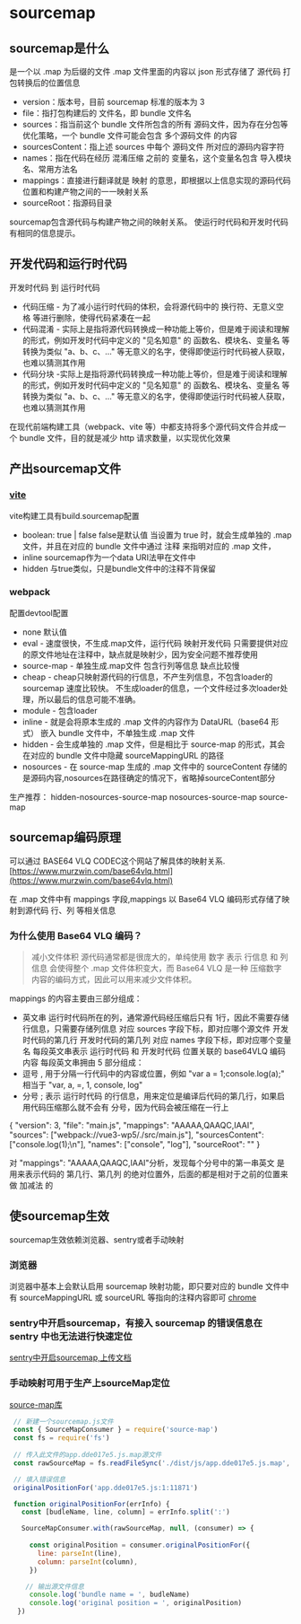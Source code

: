 # sourcemap

## sourcemap是什么

是一个以 .map 为后缀的文件
.map 文件里面的内容以 json 形式存储了 源代码 打包转换后的位置信息

- version：版本号，目前 sourcemap 标准的版本为 3
- file：指打包构建后的 文件名，即 bundle 文件名
- sources：指当前这个 bundle 文件所包含的所有 源码文件，因为存在分包等优化策略，一个 bundle 文件可能会包含 多个源码文件 的内容
- sourcesContent：指上述 sources 中每个 源码文件 所对应的源码内容字符
- names：指在代码在经历 混淆压缩 之前的 变量名，这个变量名包含 导入模块名、常用方法名
- mappings：直接进行翻译就是 映射 的意思，即根据以上信息实现的源码代码位置和构建产物之间的一一映射关系
- sourceRoot：指源码目录

sourcemap包含源代码与构建产物之间的映射关系。 使运行时代码和开发时代码有相同的信息提示。

## 开发代码和运行时代码

开发时代码 到 运行时代码
- 代码压缩 - 为了减小运行时代码的体积，会将源代码中的 换行符、无意义空格 等进行删除，使得代码紧凑在一起
- 代码混淆 - 实际上是指将源代码转换成一种功能上等价，但是难于阅读和理解的形式，例如开发时代码中定义的 "见名知意" 的 函数名、模块名、变量名 等转换为类似 "a、b、c、..." 等无意义的名字，使得即使运行时代码被人获取，也难以猜测其作用
- 代码分块 -实际上是指将源代码转换成一种功能上等价，但是难于阅读和理解的形式，例如开发时代码中定义的 "见名知意" 的 函数名、模块名、变量名 等转换为类似 "a、b、c、..." 等无意义的名字，使得即使运行时代码被人获取，也难以猜测其作用

在现代前端构建工具（webpack、vite 等）中都支持将多个源代码文件合并成一个 bundle 文件，目的就是减少 http 请求数量，以实现优化效果

## 产出sourcemap文件

### [vite](https://cn.vitejs.dev/config/build-options.html#build-sourcemap)

vite构建工具有build.sourcemap配置

- boolean: true | false  false是默认值 当设置为 true 时，就会生成单独的 .map 文件，并且在对应的 bundle 文件中通过 注释 来指明对应的 .map 文件，
- inline sourcemap作为一个data URI法甲在文件中
- hidden  与true类似，只是bundle文件中的注释不背保留

### webpack

配置devtool配置
- none 默认值
- eval -  速度很快，不生成.map文件，运行代码 映射开发代码 只需要提供对应的原文件地址在注释中，缺点就是映射少，因为安全问题不推荐使用
- source-map - 单独生成.map文件 包含行列等信息  缺点比较慢 
- cheap  - cheap只映射源代码的行信息，不产生列信息，不包含loader的sourcemap  速度比较快。 不生成loader的信息，一个文件经过多次loader处理，所以最后的信息可能不准确。
- module  - 包含loader
- inline - 就是会将原本生成的 .map 文件的内容作为 DataURL（base64 形式） 嵌入 bundle 文件中，不单独生成 .map 文件
- hidden - 会生成单独的 .map 文件，但是相比于 source-map 的形式，其会在对应的 bundle 文件中隐藏 sourceMappingURL 的路径
- nosources - 在 source-map 生成的 .map 文件中的 sourceContent 存储的是源码内容,nosources在路径确定的情况下，省略掉sourceContent部分

生产推荐： hidden-nosources-source-map  nosources-source-map source-map


## sourcemap编码原理

可以通过 BASE64 VLQ CODEC这个网站了解具体的映射关系.
[https://www.murzwin.com/base64vlq.html](https://www.murzwin.com/base64vlq.html)

在 .map 文件中有 mappings 字段,mappings 以 Base64 VLQ 编码形式存储了映射到源代码 行、列 等相关信息


### 为什么使用 Base64 VLQ 编码？
>减小文件体积
源代码通常都是很庞大的，单纯使用 数字 表示 行信息 和 列信息 会使得整个 .map 文件体积变大，而 Base64 VLQ 是一种 压缩数字 内容的编码方式，因此可以用来减少文件体积。

mappings 的内容主要由三部分组成：

- 英文串
运行时代码所在的列，通常源代码经压缩后只有 1行，因此不需要存储行信息，只需要存储列信息
对应 sources 字段下标，即对应哪个源文件
开发时代码的第几行
开发时代码的第几列
对应 names 字段下标，即对应哪个变量名
每段英文串表示 运行时代码 和 开发时代码 位置关联的 base64VLQ 编码内容
每段英文串拥由 5 部分组成：
- 逗号 ,
用于分隔一行代码中的内容或位置，例如 "var a = 1;console.log(a);" 相当于 "var, a, =, 1, console, log"
- 分号 ;
表示 运行时代码 的行信息，用来定位是编译后代码的第几行，如果启用代码压缩那么就不会有 分号，因为代码会被压缩在一行上

{
  "version": 3,
  "file": "main.js",
  "mappings": "AAAAA,QAAQC,IAAI",
  "sources": ["webpack://vue3-wp5/./src/main.js"],
  "sourcesContent": ["console.log(1);\n"],
  "names": ["console", "log"],
  "sourceRoot": ""
}

对  "mappings": "AAAAA,QAAQC,IAAI"分析，发现每个分号中的第一串英文 是用来表示代码的 第几行、第几列 的绝对位置外，后面的都是相对于之前的位置来做 加减法 的

## 使sourcemap生效

sourcemap生效依赖浏览器、sentry或者手动映射

### 浏览器

浏览器中基本上会默认启用 sourcemap 映射功能，即只要对应的 bundle 文件中有 sourceMappingURL 或 sourceURL 等指向的注释内容即可
[chrome](/study/imgs/%E5%BC%80%E5%90%AFsourcemap.png)

### sentry中开启sourcemap，有接入 sourcemap 的错误信息在 sentry 中也无法进行快速定位

[sentry中开启sourcemap,上传文档](https://docs.sentry.io/platforms/javascript/guides/vue/sourcemaps/uploading/webpack/)

### 手动映射可用于生产上sourceMap定位

[source-map库](https://www.npmjs.com/package/source-map)

```js
 // 新建一个sourcemap.js文件
 const { SourceMapConsumer } = require('source-map')
 const fs = require('fs')
 
 // 传入此文件的app.dde017e5.js.map源文件
 const rawSourceMap = fs.readFileSync('./dist/js/app.dde017e5.js.map', 'utf-8')

 // 填入错误信息
 originalPositionFor('app.dde017e5.js:1:11871')

 function originalPositionFor(errInfo) {
   const [budleName, line, column] = errInfo.split(':')

   SourceMapConsumer.with(rawSourceMap, null, (consumer) => {
  
     const originalPosition = consumer.originalPositionFor({
       line: parseInt(line),
       column: parseInt(column),
     })

    // 输出源文件信息
     console.log('bundle name = ', budleName)
     console.log('original position = ', originalPosition)
  })
```

